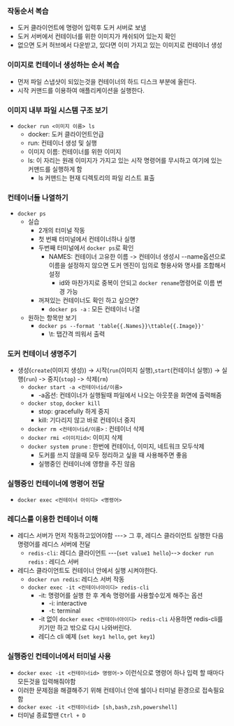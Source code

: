 ### 작동순서 복습
* 도커 클라이언트에 명령어 입력후 도커 서버로 보냄
* 도커 서버에서 컨테이너를 위한 이미지가 캐쉬되어 있는지 확인
* 없으면 도커 허브에서 다운받고, 있다면 이미 가지고 있는 이미지로 컨테이너 생성
### 이미지로 컨테이너 생성하는 순서 복습
* 먼저 파일 스냅샷이 되있는것을 컨테이너의 하드 디스크 부분에 올린다.
* 시작 커맨드를 이용하여 애플리케이션을 실행한다.
### 이미지 내부 파일 시스템 구조 보기
* `docker run <이미지 이름> ls`
  * docker: 도커 클라이언트언급
  * run: 컨테이너 생성 및 실행
  * 이미지 이름: 컨테이너를 위한 이미지
  * ls: 이 자리는 원래 이미지가 가지고 있는 시작 명령어를 무시하고 여기에 있는 커맨드를 실행하게 함
    * ls 커맨드는 현재 디렉토리의 파일 리스트 표출
### 컨테이너들 나열하기
* `docker ps` 
  * 실습
    * 2개의 터미널 작동
    * 첫 번째 터미널에서 컨테이너하나 실행
    * 두번째 터미널에서 `docker ps`로 확인
      * NAMES: 컨테이너 고유한 이름 -> 컨테이너 생성시 --name옵션으로 이름을 설정하지 않으면 도커 엔진이 임의로 형용사와 명사를 조합해서 설정
        * id와 마찬가지로 중복이 안되고 `docker rename`명령어로 이름 변경 가능
    * 꺼져있는 컨테이너도 확인 하고 싶으면?
      * `docker ps -a` : 모든 컨테이너 나열
  * 원하는 항목만 보기
    * `docker ps --format 'table{{.Names}}\ttable{{.Image}}'`
      * \t: 탭간격 띄워서 출력
### 도커 컨테이너 생명주기
* 생성(`create`(이미지 생성)) -> 시작(`run`(이미지 실행),`start`(컨테이너 실행)) -> 실행(`run`) -> 중지(`stop`) -> 삭제(`rm`)
  * `docker start -a <컨테이너id/이름>`
    * -a옵션: 컨테이너가 실행될때 파일에서 나오는 아웃풋을 화면에 출력해줌
  * `docker stop`, `docker kill`
    * stop: gracefully 하게 중지
    * kill: 기다리지 않고 바로 컨테이너 중지
  * `docker rm <컨테이너id/이름>` : 컨테이너 삭제
  * `docker rmi <이미지id>`: 이미지 삭제
  * `docker system prune` : 한번에 컨테이너, 이미지, 네트워크 모두삭제
    * 도커를 쓰지 않을때 모두 정리하고 싶을 때 사용해주면 좋음
    * 실행중인 컨테이너에 영향을 주진 않음
### 실행중인 컨테이너에 명령어 전달
* `docker exec <컨테이너 아이디> <명령어>`
### 레디스를 이용한 컨테이너 이해
* 레디스 서버가 먼저 작동하고있어야함 ---> 그 후, 레디스 클라이언트 실행한 다음 명령어를 레디스 서버에 전달
  * `redis-cli`: 레디스 클라이언트 ---(`set value1 hello`)--> `docker run redis` : 레디스 서버
* 레디스 클라이언트도 컨테이너 안에서 실행 시켜야한다.
  * `docker run redis`: 레디스 서버 작동
  * `docker exec -it <컨테이너아이디> redis-cli`
    * -it: 명령어를 실행 한 후 계속 명령어를 사용할수있게 해주는 옵션
      * -i: interactive
      * -t: terminal
    * -it 없이 `docker exec <컨테이너아이디> redis-cli` 사용하면 redis-cli를 키기만 하고 밖으로 다시 나와버린다.
    * 레디스 cli 예제 (`set key1 hello`, `get key1`)
### 실행중인 컨테이너에서 터미널 사용
* `docker exec -it <컨테이너id> 명령어`-> 이런식으로 명령어 하나 입력 할 때마다 모든것을 입력해줘야함
* 이러한 문제점을 해결해주기 위해 컨테이너 안에 쉘이나 터미널 환경으로 접속필요함
* `docker exec -it <컨테이너id> [sh,bash,zsh,powershell]`
* 터미널 종료할땐 `Ctrl + D`